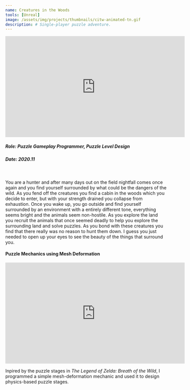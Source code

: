 ```yaml
---
name: Creatures in the Woods
tools: [Unreal]
image: /assets/img/projects/thumbnails/citw-animated-tn.gif
description: # Single-player puzzle adventure.
---
```


<!-- Gameplay Video Demo -->
<div class="video">
    <iframe width="560" height="315" src="https://www.youtube.com/embed/v2qznee-5No" title="YouTube video player" frameborder="0" allow="accelerometer; autoplay; clipboard-write; encrypted-media; gyroscope; picture-in-picture" allowfullscreen></iframe>
</div>

<!-- Role -->
##### Role: Puzzle Gameplay Programmer, Puzzle Level Design
##### Date: 2020.11
<br>

<!-- General Description -->
You are a hunter and after many days out on the field nightfall comes once again and you find yourself surrounded by what could be the dangers of the wild. As you fend off the creatures you find a cabin in the woods which you decide to enter, but with your strength drained you collapse from exhaustion. Once you wake up, you go outside and find yourself surrounded by an environment with a entirely different tone, everything seems bright and the animals seem non-hostile. As you explore the land you recruit the animals that once seemed deadly to help you explore the surrounding land and solve puzzles. As you bond with these creatures you find that there really was no reason to hunt them down. I guess you just needed to open up your eyes to see the beauty of the things that surround you.

<!-- Features -->
#### Puzzle Mechanics using Mesh Deformation
<div class="video">
    <iframe width="560" height="315" src="https://www.youtube.com/embed/uwoyEFmFf7g?autoplay=1&controls=0&loop=1" title="YouTube video player" frameborder="0" allow="accelerometer; autoplay; clipboard-write; encrypted-media; gyroscope; picture-in-picture" allowfullscreen></iframe>
</div>

Inpired by the puzzle stages in *The Legend of Zelda: Breath of the Wild*, I programmed a simple mesh-deformation mechanic and used it to design physics-based puzzle stages.